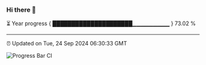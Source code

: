 ### Hi there 👋

⏳ Year progress { █████████████████████▁▁▁▁▁▁▁▁▁ } 73.02 %

---

⏰ Updated on Tue, 24 Sep 2024 06:30:33 GMT

![Progress Bar CI](https://github.com/ZhaoGui/ZhaoGui/workflows/Progress%20Bar%20CI/badge.svg)
